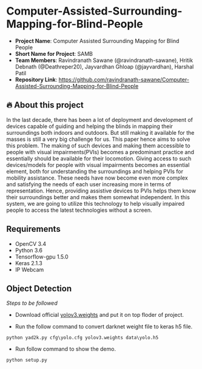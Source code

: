 # Computer-Assisted-Surrounding-Mapping-for-Blind-People


- **Project Name**: Computer Assisted Surrounding Mapping for Blind People 
- **Short Name for Project**: SAMB
- **Team Members**: Ravindranath Sawane (@ravindranath-sawane), Hritik Debnath (@Deathreper20), Jayvardhan Ghloap (@jayvardhan), Harshal  Patil
- **Repository Link**: https://github.com/ravindranath-sawane/Computer-Assisted-Surrounding-Mapping-for-Blind-People


## 🔥 About this project

In the last decade, there has been a lot of deployment and development of devices capable of guiding and helping the blinds in mapping their surroundings both indoors and outdoors. But still making it available for the masses is still a very big challenge for us. This paper hence aims to solve this problem. The making of such devices and making them accessible to people with visual impairments(PVIs) becomes a predominant practice and essentially should be available for their locomotion. Giving access to such devices/models for people with visual impairments becomes an essential element, both for understanding the surroundings and helping PVIs for mobility assistance. These needs have now become even more complex and satisfying the needs of each user increasing more in terms of representation. Hence, providing assistive devices to PVIs helps them know their surroundings better and makes them somewhat independent. In this system, we are going to utilize this technology to help visually impaired people to access the latest technologies without a screen.

## Requirements
- OpenCV 3.4
- Python 3.6    
- Tensorflow-gpu 1.5.0  
- Keras 2.1.3
- IP Webcam

## Object Detection
*Steps to be followed*

- Download official [yolov3.weights](https://pjreddie.com/media/files/yolov3.weights) and put it on top floder of project.

- Run the follow command to convert darknet weight file to keras h5 file.
```
python yad2k.py cfg\yolo.cfg yolov3.weights data\yolo.h5
```

- Run follow command to show the demo. 
```
python setup.py
